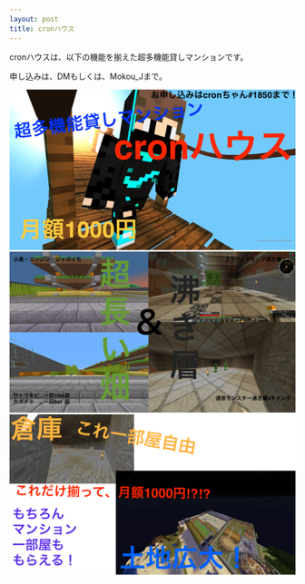 ```yaml
---  
layout: post  
title: cronハウス
--- 
```


cronハウスは、以下の機能を揃えた超多機能貸しマンションです。

申し込みは、DMもしくは、Mokou_Jまで。

![hp1](https://github.com/cronree-91/cronree-91.github.io/blob/master/images/Article/cron1.png?raw=true)
![hp2](https://github.com/cronree-91/cronree-91.github.io/blob/master/images/Article/cron2.png?raw=true)
![hp3](https://github.com/cronree-91/cronree-91.github.io/blob/master/images/Article/cron3.png?raw=true)

